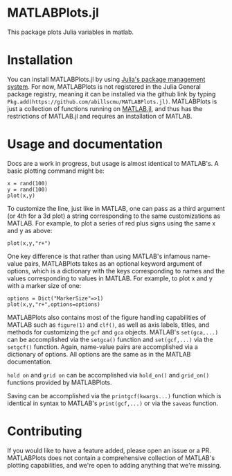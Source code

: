 # MATLABPlots.jl

This package plots Julia variables in matlab. 


# Installation

You can install MATLABPlots.jl by using [Julia's package management system](https://docs.julialang.org/en/v1/stdlib/Pkg/). For now, MATLABPlots is not registered in the Julia General package registry, meaning it can be installed via the github link by typing `Pkg.add(https://github.com/abillscmu/MATLABPlots.jl)`. MATLABPlots is just a collection of functions running on [MATLAB.jl](https://github.com/JuliaInterop/MATLAB.jl), and thus has the restrictions of MATLAB.jl and requires an installation of MATLAB. 


# Usage and documentation
Docs are a work in progress, but usage is almost identical to MATLAB's. A basic plotting command might be:

```
x = rand(100)
y = rand(100)
plot(x,y)
```

To customize the line, just like in MATLAB, one can pass as a third argument (or 4th for a 3d plot) a string corresponding to the same customizations as MATLAB. For example, to plot a series of red plus signs using the same x and y as above:

```
plot(x,y,"r+")
```


One key difference is that rather than using MATLAB's infamous name-value pairs, MATLABPlots takes as an optional keyword argument of options, which is a dictionary with the keys corresponding to names and the values corresponding to values in MATLAB. For example, to plot x and y with a marker size of one:

```
options = Dict("MarkerSize"=>1)
plot(x,y,"r+",options=options)
```

MATLABPlots also contains most of the figure handling capabilities of MATLAB such as `figure(1)` and `clf()`, as well as axis labels, titles, and methods for customizing the `gcf` and `gca` objects. MATLAB's `set(gca,...)` can be accomplished via the `setgca()` function and `set(gcf,...)` via the `setgcf()` function. Again, name-value pairs are accomplished via a dictionary of options. All options are the same as in the MATLAB documentation.

`hold on` and `grid on` can be accomplished via `hold_on()` and `grid_on()` functions provided by MATLABPlots.

Saving can be accomplished via the `printgcf(kwargs...)` function which is identical in syntax to MATLAB's `print(gcf,...)` or via the `saveas` function. 


# Contributing

If you would like to have a feature added, please open an issue or a PR. MATLABPlots does not contain a comprehensive collection of MATLAB's plotting capabilities, and we're open to adding anything that we're missing.
